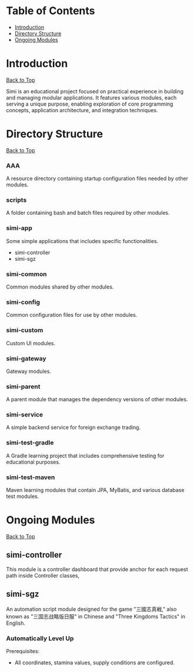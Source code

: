 # Table of Contents
- [Introduction](#introduction)
- [Directory Structure](#directory-structure)
- [Ongoing Modules](#ongoing-modules)
# Introduction
[Back to Top](#table-of-contents) 

Simi is an educational project focused on practical experience in building and managing modular applications. It features various modules, each serving a unique purpose, enabling exploration of core programming concepts, application architecture, and integration techniques.
# Directory Structure
[Back to Top](#table-of-contents)
### AAA 
A resource directory containing startup configuration files needed by other modules.
### scripts
A folder containing bash and batch files required by other modules.
### simi-app
Some simple applications that includes specific functionalities.
* simi-controller
* simi-sgz
### simi-common
Common modules shared by other modules.
### simi-config
Common configuration files for use by other modules.
### simi-custom
Custom UI modules.
### simi-gateway
Gateway modules.
### simi-parent
A parent module that manages the dependency versions of other modules.
### simi-service
A simple backend service for foreign exchange trading.
### simi-test-gradle
A Gradle learning project that includes comprehensive testing for educational purposes.
### simi-test-maven
Maven learning modules that contain JPA, MyBatis, and various database test modules.
# Ongoing Modules
[Back to Top](#table-of-contents)
## simi-controller
This module is a controller dashboard that provide anchor for each request path inside Controller classes,
## simi-sgz
An automation script module designed for the game "三國志真戦," also known as "三国志战略版日服" in Chinese and "Three Kingdoms Tactics" in English.
### Automatically Level Up
Prerequisites: <br/>
* All coordinates, stamina values, supply conditions are configured. <br/>
